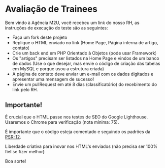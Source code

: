 # Avaliação de Trainees

Bem vindo à Agência M2U, você recebeu um link do nosso RH, as instruções de execução do teste são as seguintes:

- Faça um fork deste projeto
- Replique o HTML enviado no link (Home Page, Página interna de artigo, contato)
- Crie um back end em PHP Orientado à Objetos (pode usar Framework)
- Os "artigos" precisam ser listados na Home Page e vindos de um banco de dados (Use o que desejar, mas envie o código de criação das tabelas em MySQL e porque usou a estrutura criada)
- A página de contato deve enviar um e-mail com os dados digitados e apresentar uma mensagem de sucesso!
- Envie um pullRequest em até 8 dias (classificatório) do recebimento do link pelo RH.

## Importante!

É crucial que o HTML passe nos testes de SEO do Google Lighthouse. Usaremos o Chrome para verificação (nota mínima: 75).

É importante que o código esteja comentado e seguindo os padrões da [PSR-12](https://www.php-fig.org/psr/psr-12).

Liberdade criativa para inovar nos HTML's enviados (não precisa ser 100% fiel se fizer melhor)

Boa sorte!

